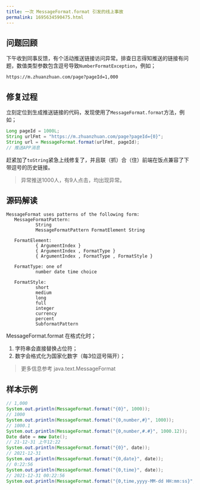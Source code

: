 ```yaml
---
title: 一次 MessageFormat.format 引发的线上事故
permalink: 1695634590475.html
---
```


## 问题回顾

下午收到同事反馈，有个活动推送链接访问异常。排查日志得知推送的链接有问题，数值类型参数包含逗号导致`NumberFormatException`，例如；

```
https://m.zhuanzhuan.com/page?pageId=1,000
```

## 修复过程

立刻定位到生成推送链接的代码，发现使用了`MessageFormat.format`方法，例如；

```java
Long pageId = 1000L;
String urlFmt = "https://m.zhuanzhuan.com/page?pageId={0}";
String url = MessageFormat.format(urlFmt, pageId);
// 推送APP消息
```

赶紧加了`toString`紧急上线修复了，并且联（抓）合（住）前端在饭点兼容了下带逗号的历史链接。

> 异常推送1000人，有9人点击，均出现异常。

## 源码解读

```
MessageFormat uses patterns of the following form:
   MessageFormatPattern:
           String
           MessageFormatPattern FormatElement String
  
   FormatElement:
           { ArgumentIndex }
           { ArgumentIndex , FormatType }
           { ArgumentIndex , FormatType , FormatStyle }
  
   FormatType: one of 
           number date time choice
  
   FormatStyle:
           short
           medium
           long
           full
           integer
           currency
           percent
           SubformatPattern
```

MessageFormat.format 在格式化时；

1. 字符串会直接替换占位符；
2. 数字会格式化为国家化数字（每3位逗号隔开）；

> 更多信息参考 java.text.MessageFormat

## 样本示例

```java
// 1,000
System.out.println(MessageFormat.format("{0}", 1000));
// 1000
System.out.println(MessageFormat.format("{0,number,#}", 1000));
// 1000.1
System.out.println(MessageFormat.format("{0,number,#.#}", 1000.12));
Date date = new Date();
// 21-12-31 上午12:22
System.out.println(MessageFormat.format("{0}", date));
// 2021-12-31
System.out.println(MessageFormat.format("{0,date}", date));
// 0:22:56
System.out.println(MessageFormat.format("{0,time}", date));
// 2021-12-31 00:22:56
System.out.println(MessageFormat.format("{0,time,yyyy-MM-dd HH:mm:ss}", date));
```
